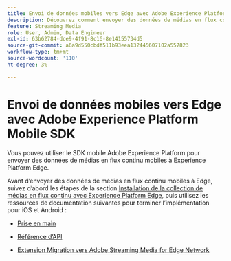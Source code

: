 ```yaml
---
title: Envoi de données mobiles vers Edge avec Adobe Experience Platform Mobile SDK
description: Découvrez comment envoyer des données de médias en flux continu mobiles vers Experience Platform Edge.
feature: Streaming Media
role: User, Admin, Data Engineer
exl-id: 63b62784-dce9-4f91-8c16-8e14155734d5
source-git-commit: a6a9d550cbdf511b93eea132445607102a557823
workflow-type: tm+mt
source-wordcount: '110'
ht-degree: 3%

---
```


# Envoi de données mobiles vers Edge avec Adobe Experience Platform Mobile SDK

Vous pouvez utiliser le SDK mobile Adobe Experience Platform pour envoyer des données de médias en flux continu mobiles à Experience Platform Edge.

Avant d’envoyer des données de médias en flux continu mobiles à Edge, suivez d’abord les étapes de la section [Installation de la collection de médias en flux continu avec Experience Platform Edge](/help/implementation/edge/implementation-edge.md), puis utilisez les ressources de documentation suivantes pour terminer l’implémentation pour iOS et Android :

* [Prise en main](https://developer.adobe.com/client-sdks/documentation/media-for-edge-network/)

* [Référence d’API](https://developer.adobe.com/client-sdks/documentation/media-for-edge-network/api-reference/)

* [Extension Migration vers Adobe Streaming Media for Edge Network](https://developer.adobe.com/client-sdks/documentation/adobe-media-analytics/migration-guide/)
